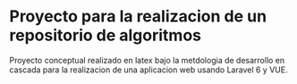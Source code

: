 # Proyecto para la realizacion de un repositorio de algoritmos
Proyecto conceptual realizado en latex bajo la metdologia de desarrollo en cascada para la realizacion de una aplicacion web usando Laravel 6 y VUE.
